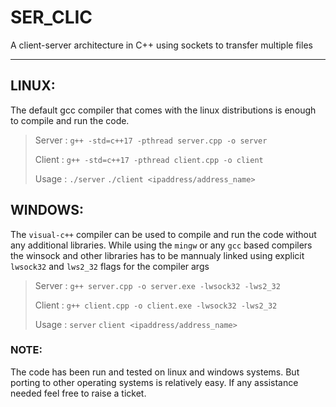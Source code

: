 # SER_CLIC
A client-server architecture in C++ using sockets to transfer multiple files 
<hr>

## LINUX:
The default gcc compiler that comes with the linux distributions is enough to compile and run the code.<br>
>Server : `g++ -std=c++17 -pthread server.cpp -o server`<br>
>
>Client : `g++ -std=c++17 -pthread client.cpp -o client`<br>
>
> Usage : `./server` `./client <ipaddress/address_name>`<br>

## WINDOWS:
The `visual-c++` compiler can be used to compile and run the code without any additional libraries. While using the `mingw` or any `gcc` based compilers the winsock and other libraries has to be mannualy linked using explicit `lwsock32` and `lws2_32` flags for the compiler args<br>
>Server : `g++ server.cpp -o server.exe -lwsock32 -lws2_32`<br>
>
>Client :  `g++ client.cpp -o client.exe -lwsock32 -lws2_32`<br>
>
>Usage : `server`   `client <ipaddress/address_name>`<br>

### NOTE:
The code has been run and tested on linux and windows systems. But porting to other operating systems is relatively easy. If any assistance needed feel free to raise a ticket.
